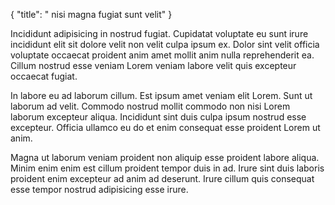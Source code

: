 {
  "title": " nisi magna fugiat sunt velit"
}

Incididunt adipisicing in nostrud fugiat. Cupidatat voluptate eu sunt irure incididunt elit sit dolore velit non velit culpa ipsum ex. Dolor sint velit officia voluptate occaecat proident anim amet mollit anim nulla reprehenderit ea. Cillum nostrud esse veniam Lorem veniam labore velit quis excepteur occaecat fugiat.

In labore eu ad laborum cillum. Est ipsum amet veniam elit Lorem. Sunt ut laborum ad velit. Commodo nostrud mollit commodo non nisi Lorem laborum excepteur aliqua. Incididunt sint duis culpa ipsum nostrud esse excepteur. Officia ullamco eu do et enim consequat esse proident Lorem ut anim.

Magna ut laborum veniam proident non aliquip esse proident labore aliqua. Minim enim enim est cillum proident tempor duis in ad. Irure sint duis laboris proident enim excepteur ad anim ad deserunt. Irure cillum quis consequat esse tempor nostrud adipisicing esse irure.